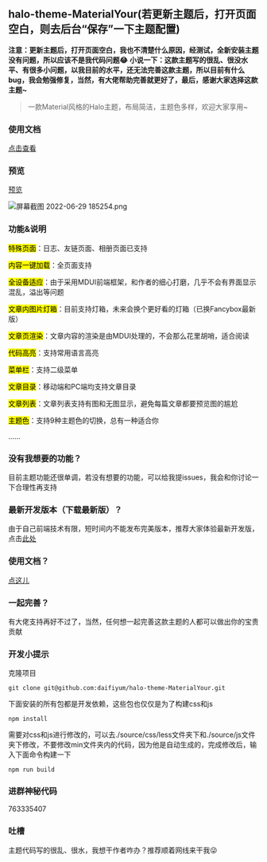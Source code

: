 ## halo-theme-MaterialYour(若更新主题后，打开页面空白，则去后台“保存”一下主题配置)

**注意：更新主题后，打开页面空白，我也不清楚什么原因，经测试，全新安装主题没有问题，所以应该不是我代码问题😂**
**小说一下：这款主题写的很乱、很没水平、有很多小问题，以我目前的水平，还无法完善这款主题，所以目前有什么bug，我会勉强修复，当然，有大佬帮助完善就更好了，最后，感谢大家选择这款主题~**

> 一款Material风格的Halo主题，布局简洁，主题色多样，欢迎大家享用~

### 使用文档

[点击查看](https://www.dnxrzl.com/archives/134)

### 预览

[预览](https://www.dnxrzl.com/)

![屏幕截图 2022-06-29 185254.png](https://img.dnxrzl.com/2022/06/29/d80a01f02fd9f.png)

### 功能&说明

<mark>特殊页面</mark>：日志、友链页面、相册页面已支持

<mark>内容一键加载</mark>：全页面支持

<mark>全设备适应</mark>：由于采用MDUI前端框架，和作者的细心打磨，几乎不会有界面显示混乱，溢出等问题

<mark>文章内图片灯箱</mark>：目前支持灯箱，未来会换个更好看的灯箱（已换Fancybox最新版）

<mark>文章页渲染</mark>：文章内容的渲染是由MDUI处理的，不会那么花里胡哨，适合阅读

<mark>代码高亮</mark>：支持常用语言高亮

<mark>菜单栏</mark>：支持二级菜单

<mark>文章目录</mark>：移动端和PC端均支持文章目录

<mark>文章列表</mark>：文章列表支持有图和无图显示，避免每篇文章都要预览图的尴尬

<mark>主题色</mark>：支持9种主题色的切换，总有一种适合你

......

### 没有我想要的功能？

目前主题功能还很单调，若没有想要的功能，可以给我提issues，我会和你讨论一下合理性再支持

### 最新开发版本（下载最新版）？

由于自己前端技术有限，短时间内不能发布完美版本，推荐大家体验最新开发版，点击[此处](https://github.com/daifiyum/halo-theme-MaterialYour/archive/refs/heads/master.zip)

### 使用文档？
[点这儿](https://www.dnxrzl.com/archives/134)

### 一起完善？

有大佬支持再好不过了，当然，任何想一起完善这款主题的人都可以做出你的宝贵贡献

### 开发小提示
克隆项目
```
git clone git@github.com:daifiyum/halo-theme-MaterialYour.git
```
下面安装的所有包都是开发依赖，这些包也仅仅是为了构建css和js
```
npm install
```
需要对css和js进行修改的，可以去./source/css/less文件夹下和./source/js文件夹下修改，不要修改min文件夹内的代码，因为他是自动生成的，完成修改后，输入下面命令构建一下
```
npm run build
```
### 进群神秘代码
763335407

### 吐槽

主题代码写的很乱、很水，我想干作者咋办？推荐顺着网线来干我😜
